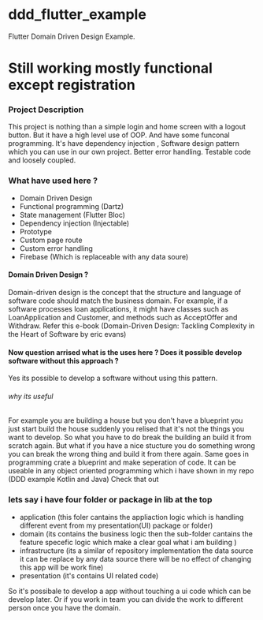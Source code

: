 # ddd_flutter_example
 Flutter Domain Driven Design Example.

# Still working mostly functional except registration 

### Project Description
This project is nothing than a simple login and home screen with a logout button. But it have a high level use of OOP. And have some funconal programming. It's have dependency injection , Software design pattern which you can use in our own project. Better error handling. Testable code and loosely coupled.

### What have used here ?
* Domain Driven Design
* Functional programming (Dartz)
* State management (Flutter Bloc)
* Dependency injection (Injectable)
* Prototype
* Custom page route
* Custom error handling
* Firebase (Which is replaceable with any data soure)

#### Domain Driven Design ?
Domain-driven design is the concept that the structure and language of software code should match the business domain. For example, if a software processes loan applications, it might have classes such as LoanApplication and Customer, and methods such as AcceptOffer and Withdraw. Refer this e-book (Domain-Driven Design: Tackling Complexity in the Heart of Software by eric evans)
#### Now question arrised what is the uses here ? Does it possible develop software without this approach ?
Yes its possible to develop a software without using this pattern. 
###### why its useful
For example you are building a house but you don't have a blueprint you just start build the house suddenly you relised that it's not the things you want to develop. So what you have to do break the building an build it from scratch again. But what if you have a nice stucture you do something wrong you can break the wrong thing and build it from there again. Same goes in programming crate a blueprint and make seperation of code. It can be useable in any object oriented programming which i have shown in my repo (DDD example Kotlin and Java) Check that out

### lets say i have four folder or package in lib at the top 
* application (this foler cantains the appliaction logic which is handling different event from my presentation(UI) package or folder)
* domain (its contains the business logic then the sub-folder cantains the feature specefic logic which make a clear goal what i am building ) 
* infrastructure (its a similar of repository implementation the data source it can be replace by any data source there will be no effect of changing this app will be work fine)
* presentation (it's contains UI related code)

So it's possibale to develop a app without touching a ui code which can be develop later. Or if you work in team you can divide the work to different person once you have the domain. 


